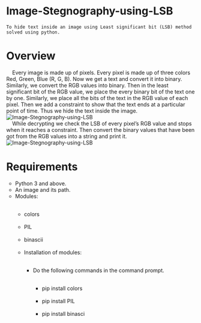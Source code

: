 # Image-Stegnography-using-LSB
	To hide text inside an image using Least significant bit (LSB) method solved using python. 

# Overview
  &nbsp;&nbsp;&nbsp;&nbsp;Every image is made up of pixels. Every pixel is made up of three colors Red, Green, Blue (R, G, B). Now we get a text and convert it into binary. Similarly, we convert the RGB values into binary. Then in the least significant bit of the RGB value, we place the every binary bit of the text one by one. Similarly, we place all the bits of the text in the RGB value of each pixel. Then we add a constraint to show that the text ends at a particular point of time. Thus we hide the text inside the image.
  ![Image-Stegnography-using-LSB](https://2.bp.blogspot.com/-1leyDfJnMJY/WnHSU_aHZKI/AAAAAAAADsk/kClYV86bTwYbIttMrDR2igWNZI_qqJWrwCLcBGAs/s1600/encode.png)<br>
  &nbsp;&nbsp;&nbsp;&nbsp;While decrypting we check the LSB of every pixel’s RGB value and stops when it reaches a constraint. Then convert the binary values that have been got from the RGB values into a string and print it. 
![Image-Stegnography-using-LSB](https://www.pantechsolutions.net/media/catalog/product/cache/1/thumbnail/350x/9df78eab33525d08d6e5fb8d27136e95/m/a/matlab_code_for_lsb_steganography.jpg)
# Requirements
<ul style = "list-style-type:circle;">
<li>Python 3 and above.</li>  
<li>An image and its path.</li>
<li>Modules:</li>
    <ul>
    &nbsp;&nbsp;&nbsp;&nbsp;&nbsp;&nbsp;&nbsp;&nbsp;<li>colors</li>  
    &nbsp;&nbsp;&nbsp;&nbsp;&nbsp;&nbsp;&nbsp;&nbsp;<li>PIL</li>
    &nbsp;&nbsp;&nbsp;&nbsp;&nbsp;&nbsp;&nbsp;&nbsp;<li>binascii</li>  
    &nbsp;&nbsp;&nbsp;&nbsp;&nbsp;&nbsp;&nbsp;&nbsp;<li>Installation of modules:</li>
	    <ul>
      &nbsp;&nbsp;&nbsp;&nbsp;&nbsp;&nbsp;&nbsp;&nbsp;&nbsp;&nbsp;&nbsp;&nbsp;<li>Do the following commands in the command prompt.</li>
		    <ul>
        &nbsp;&nbsp;&nbsp;&nbsp;&nbsp;&nbsp;&nbsp;&nbsp;&nbsp;&nbsp;&nbsp;&nbsp;&nbsp;&nbsp;&nbsp;&nbsp;<li>pip install colors</li>  
        &nbsp;&nbsp;&nbsp;&nbsp;&nbsp;&nbsp;&nbsp;&nbsp;&nbsp;&nbsp;&nbsp;&nbsp;&nbsp;&nbsp;&nbsp;&nbsp;<li>pip install PIL</li>  
        &nbsp;&nbsp;&nbsp;&nbsp;&nbsp;&nbsp;&nbsp;&nbsp;&nbsp;&nbsp;&nbsp;&nbsp;&nbsp;&nbsp;&nbsp;&nbsp;<li>pip install binasci</li>  
			</ul>
		</ul>
	</ul>
</ul>	

